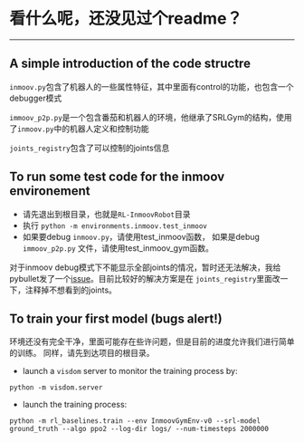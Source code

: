 # 看什么呢，还没见过个readme？

---------------------------------------------
A simple introduction of the code structre
---------------------------------------------------
`inmoov.py`包含了机器人的一些属性特征，其中里面有control的功能，也包含一个debugger模式

`immoov_p2p.py`是一个包含番茄和机器人的环境，他继承了SRLGym的结构，使用了`inmoov.py`中的机器人定义和控制功能

`joints_registry`包含了可以控制的joints信息


To run some test code for the inmoov environement
----------------------------------------------------
- 请先退出到根目录，也就是`RL-InmoovRobot`目录
- 执行 ``python -m environments.inmoov.test_inmoov``
- 如果要debug `inmoov.py`，请使用test_inmoov函数， 如果是debug `immoov_p2p.py` 文件，请使用test_inmoov_gym函数。

对于inmoov debug模式下不能显示全部joints的情况，暂时还无法解决，我给pybullet发了一个[issue](https://github.com/bulletphysics/bullet3/issues/2519)。目前比较好的解决方案是在
`joints_registry`里面改一下，注释掉不想看到的joints。

To train your first model (bugs alert!)
--------------------------------
环境还没有完全干净，里面可能存在些许问题，但是目前的进度允许我们进行简单的训练。
同样，请先到达项目的根目录。

- launch a ``visdom`` server to monitor the training process by: 
```
python -m visdom.server
```

- launch the training process:
```
python -m rl_baselines.train --env InmoovGymEnv-v0 --srl-model ground_truth --algo ppo2 --log-dir logs/ --num-timesteps 2000000
```